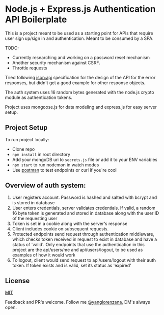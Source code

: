 # Node.js + Express.js Authentication API Boilerplate

This is a project meant to be used as a starting point for APIs that require user sign up/sign in and authentication. Meant to be consumed by a SPA.

TODO:

- Currently researching and working on a password reset mechanism
- Another security mechanism against CSRF.
- Throttle requests

Tried following [json:api](http://jsonapi.org/) specification for the design of the API for the error responses, but didn't get a good example for other response objects.

The auth system uses 16 random bytes generated with the node.js crypto module as authentication tokens.

Project uses mongoose.js for data modeling and express.js for easy server setup.

## Project Setup

To run project locally:

- Clone repo
- `npm install` in root directory
- Add your mongoDB uri to `secrets.js` file or add it to your ENV variables
- `npm start` to run nodemon in watch modes
- Use [postman](https://https://www.getpostman.com/) to test endpoints or curl if you're cool

## Overview of auth system:

1.  User registers account. Password is hashed and salted with bcrypt and is stored in database
2.  User enters credentials, server validates credentials. If valid, a random 16 byte token is generated and stored in database along with the user ID of the requesting user
3.  Token is set in a cookie along with the server's response
4.  Client includes cookie on subsequent requests.
5.  Protected endpoints send request through authentication middleware, which checks token received in request to exist in database and have a status of 'valid'. Only endpoints that use the authentication in this project are the api/users/me and api/users/logout, to be used as examples of how it would work
6.  To logout, client would send request to api/users/logout with their auth token. If token exists and is valid, set its status as 'expired'

## License

[MIT](https://github.com/ylorenzana/node-express-api-auth/blob/master/LICENSE)

Feedback and PR's welcome. Follow me [@yanglorenzana](https://twitter.com/yanglorenzana), DM's always open.
